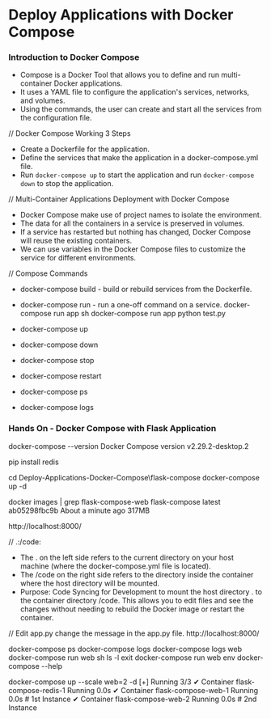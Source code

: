 # Deploy Applications with Docker Compose

### Introduction to Docker Compose
- Compose is a Docker Tool that allows you to define and run multi-container Docker applications.
- It uses a YAML file to configure the application's services, networks, and volumes.
- Using the commands, the user can create and start all the services from the configuration file.

// Docker Compose Working 3 Steps
- Create a Dockerfile for the application.
- Define the services that make the application in a docker-compose.yml file.
- Run `docker-compose up` to start the application and run `docker-compose down` to stop the application.

// Multi-Container Applications Deployment with Docker Compose
- Docker Compose make use of project names to isolate the environment.
- The data for all the containers in a service is preserved in volumes.
- If a service has restarted but nothing has changed, Docker Compose will reuse the existing containers.
- We can use variables in the Docker Compose files to customize the service for different environments.

// Compose Commands
- docker-compose build - build or rebuild services from the Dockerfile.
- docker-compose run - run a one-off command on a service.
    docker-compose run app sh
    docker-compose run app python test.py

- docker-compose up
- docker-compose down
- docker-compose stop
- docker-compose restart
- docker-compose ps
- docker-compose logs

### Hands On - Docker Compose with Flask Application
docker-compose --version
    Docker Compose version v2.29.2-desktop.2

pip install redis

cd Deploy-Applications-Docker-Compose\flask-compose
docker-compose up -d

docker images | grep flask-compose-web
    flask-compose    latest     ab05298fbc9b   About a minute ago   317MB

http://localhost:8000/

// .:/code:
- The . on the left side refers to the current directory on your host machine (where the docker-compose.yml file is located).
- The /code on the right side refers to the directory inside the container where the host directory will be mounted.
- Purpose: Code Syncing for Development to mount the host directory . to the container directory /code. This allows you to edit files and see the changes without needing to rebuild the Docker image or restart the container.

// Edit app.py change the message in the app.py file.
http://localhost:8000/

docker-compose ps
docker-compose logs
docker-compose logs web
docker-compose run web sh
    ls -l
    exit
docker-compose run web env
docker-compose --help

docker-compose up --scale web=2 -d
    [+] Running 3/3
    ✔ Container flask-compose-redis-1  Running          0.0s 
    ✔ Container flask-compose-web-1    Running          0.0s  # 1st Instance
    ✔ Container flask-compose-web-2    Running          0.0s  # 2nd Instance
